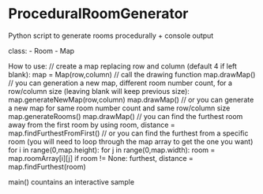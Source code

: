 # ProceduralRoomGenerator
Python script to generate rooms procedurally + console output

class: - Room
       - Map

How to use: 
    // create a map replacing row and column (default 4 if left blank):
    map = Map(row,column)
    // call the drawing function
    map.drawMap()
    // you can generation a new map, different room number count, for a row/column size (leaving blank will keep previous size):
    map.generateNewMap(row,column)
    map.drawMap()
    // or you can generate a new map for same room number count and same row/column size
    map.generateRooms()
    map.drawMap()
    // you can find the furthest room away from the first room by using
    room, distance = map.findFurthestFromFirst()
    // or you can find the furthest from a specific room (you will need to loop through the map array to get the one you want)
    for i in range(0,map.height):
            for j in range(0,map.width):
                room = map.roomArray[i][j]
                if room != None:
                    furthest, distance = map.findFurthest(room)

main() countains an interactive sample
